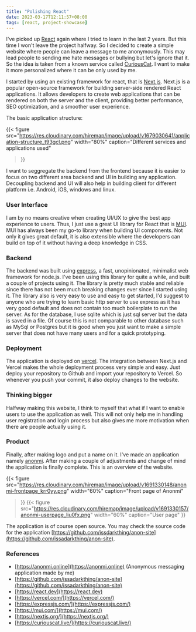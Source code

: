 ```yaml
---
title: "Polishing React"
date: 2023-03-17T12:11:57+08:00
tags: [react, project-showcase]
---
```



I've picked up [React](https://react.dev/) again where I tried to learn in the
last 2 years. But this time I won't leave the project halfway. So I decided to
create a simple website where people can leave a message to me anonymously. 
This may lead people to sending me hate messages or bullying but let's ignore
that it. So the idea is taken from a known service called
[CuriousCat](https://curiouscat.live/). I want to make it more personalized
where it can be only used by me.

I started by using an existing framework for react, that is
[Next.js](https://nextjs.org/). Next.js is a popular open-source framework for
building server-side rendered React applications. It allows developers to create
web applications that can be rendered on both the server and the client,
providing better performance, SEO optimization, and a smoother user experience.

The basic application structure:

{{< figure
src="https://res.cloudinary.com/hiremap/image/upload/v1679030641/application-structure_t93gcl.png" 
width="80%"
caption="Different services and applications used"
>}}

I want to seggregate the backend from the frontend because it is easier to focus
on two different area backend and UI in building any application. Decoupling
backend and UI will also help in building client for different platform i.e.
Android, iOS, windows and linux.

### User Interface
I am by no means creative when creating UI/UX to give the best app experience to
users. Thus, I just use a great UI library for React that is
[MUI](https://mui.com/). MUI has always been my go-to library when building UI
components. Not only it gives great default, it is also extensible where the
developers can build on top of it without having a deep knowledge in CSS.

### Backend
The backend was built using [express](https://expressjs.com/), a fast,
unopinionated, minimalist web framework for node.js. I've been using this
library for quite a while, and built a couple of projects using it. The library
is pretty much stable and reliable since there has not been much breaking
changes ever since I started using it. The library also is very easy to use and
easy to get started, I'd suggest to anyone who are trying to learn basic http
server to use express as it has very good default and does not contain too much
boilerplate to run the server. As for the database, I use sqlite which is just
sql server but the data is saved in a file. Of course this is not comparable to
other database such as MySql or Postgres but it is good when you just want to
make a simple server that does not have many users and for a quick prototyping.

### Deployment
The application is deployed on [vercel](https://vercel.com/). The
integration between Next.js and Vercel makes the whole deployment process very
simple and easy. Just deploy your repository to Github and import your
repository to Vercel. So whenever you push your commit, it also deploy changes
to the website.

### Thinking bigger
Halfway making this website, I think to myself that what if I want to enable
users to use the application as well. This will not only help me in handling
user registration and login process but also gives me more motivation when there
are people actually using it.

### Product
Finally, after making logo and put a name on it. I've made an application namely
[anonmi](https://anonmi.online). After making a couple of adjustments and change
of mind the application is finally complete. This is an overview of the website.

{{< figure
src="https://res.cloudinary.com/hiremap/image/upload/v1691330148/anonmi-frontpage_krr0yy.png" 
width="60%"
caption="Front page of Anonmi"
>}}
{{< figure
src="https://res.cloudinary.com/hiremap/image/upload/v1691330157/anonmi-userpage_liu0fx.png" 
width="60%"
caption="User page"
>}}

The application is of course open source. You may check the source code for the
application 
[https://github.com/issdarkthing/anon-site](https://github.com/issadarkthing/anon-site).

### References
- [https://anonmi.online](https://anonmi.online) (Anonymous messaging
  application made by me)
- [https://github.com/issadarkthing/anon-site](https://github.com/issadarkthing/anon-site)
- [https://react.dev](https://react.dev)
- [https://vercel.com/](https://vercel.com/)
- [https://expressjs.com/](https://expressjs.com/)
- [https://mui.com/](https://mui.com/)
- [https://nextjs.org/](https://nextjs.org/)
- [https://curiouscat.live/](https://curiouscat.live/)
